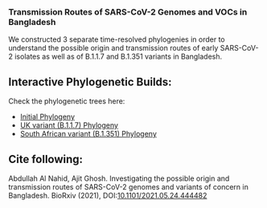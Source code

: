### Transmission Routes of SARS-CoV-2 Genomes and VOCs in Bangladesh

We constructed 3 separate time-resolved phylogenies in order to understand the possible origin and transmission routes of early SARS-CoV-2 isolates as well as of B.1.1.7 and B.1.351 variants in Bangladesh.

## Interactive Phylogenetic Builds:

Check the phylogenetic trees here:
- [Initial Phylogeny](https://nextstrain.org/community/nahid18/ncov-bd@main/initial)
- [UK variant (B.1.1.7) Phylogeny](https://nextstrain.org/community/nahid18/ncov-bd@main/uk)
- [South African variant (B.1.351) Phylogeny](https://nextstrain.org/community/nahid18/ncov-bd@main/sa)

## Cite following:

Abdullah Al Nahid, Ajit Ghosh. Investigating the possible origin and transmission routes of SARS-CoV-2 genomes and variants of concern in Bangladesh. BioRxiv (2021), DOI:[10.1101/2021.05.24.444482](https://doi.org/10.1101/2021.05.24.444482)
